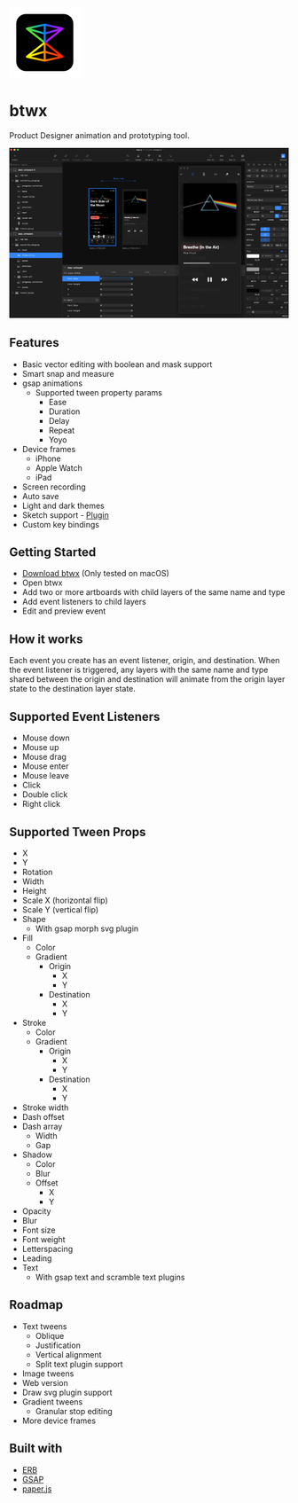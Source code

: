 ![icon](assets/icons/128x128.png)

# btwx

Product Designer animation and prototyping tool.

![demo screen](demo-screen.png)

## Features

- Basic vector editing with boolean and mask support
- Smart snap and measure
- gsap animations
  - Supported tween property params
    - Ease
    - Duration
    - Delay
    - Repeat
    - Yoyo
- Device frames
  - iPhone
  - Apple Watch
  - iPad
- Screen recording
- Auto save
- Light and dark themes
- Sketch support - [Plugin](https://github.com/endswithak/btwx-sketch-plugin)
- Custom key bindings

## Getting Started

- [Download btwx](../../releases/v1.1.1-beta) (Only tested on macOS)
- Open btwx
- Add two or more artboards with child layers of the same name and type
- Add event listeners to child layers
- Edit and preview event

## How it works

Each event you create has an event listener, origin, and destination. When the event listener is triggered, any layers with the same name and type shared between the origin and destination will animate from the origin layer state to the destination layer state.

## Supported Event Listeners

- Mouse down
- Mouse up
- Mouse drag
- Mouse enter
- Mouse leave
- Click
- Double click
- Right click

## Supported Tween Props

- X
- Y
- Rotation
- Width
- Height
- Scale X (horizontal flip)
- Scale Y (vertical flip)
- Shape
  - With gsap morph svg plugin
- Fill
  - Color
  - Gradient
    - Origin
      - X
      - Y
    - Destination
      - X
      - Y
- Stroke
  - Color
  - Gradient
    - Origin
      - X
      - Y
    - Destination
      - X
      - Y
- Stroke width
- Dash offset
- Dash array
  - Width
  - Gap
- Shadow
  - Color
  - Blur
  - Offset
    - X
    - Y
- Opacity
- Blur
- Font size
- Font weight
- Letterspacing
- Leading
- Text
  - With gsap text and scramble text plugins

## Roadmap

- Text tweens
  - Oblique
  - Justification
  - Vertical alignment
  - Split text plugin support
- Image tweens
- Web version
- Draw svg plugin support
- Gradient tweens
  - Granular stop editing
- More device frames

## Built with

- [ERB](https://github.com/electron-react-boilerplate/electron-react-boilerplate)
- [GSAP](https://greensock.com/)
- [paper.js](https://github.com/paperjs/paper.js)